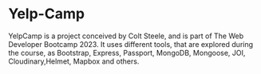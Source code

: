 # Yelp-Camp
YelpCamp is a project conceived by Colt Steele, and is part of The Web Developer Bootcamp 2023. It uses different tools, that are explored during the course, as Bootstrap, Express, Passport, MongoDB, Mongoose, JOI, Cloudinary,Helmet, Mapbox and others.
